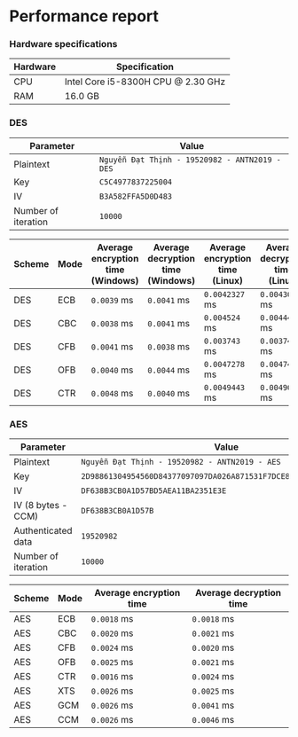 # Performance report
### Hardware specifications
| Hardware | Specification |
| --- | --- |
| CPU | Intel Core i5-8300H CPU @ 2.30 GHz |
| RAM | 16.0 GB |

### DES
| Parameter | Value |
|---|---|
| Plaintext | `Nguyễn Đạt Thịnh - 19520982 - ANTN2019 - DES`|
| Key | `C5C4977837225004`|
| IV  | `B3A582FFA5D0D483`|
|Number of iteration| `10000` |


| Scheme | Mode | Average encryption time (Windows) | Average decryption time (Windows) | Average encryption time (Linux) | Average decryption time (Linux) |
|---|---|---|---|---|---|
| DES | ECB | `0.0039` ms | `0.0041` ms | `0.0042327` ms | `0.0043001` ms |
| DES | CBC | `0.0038` ms | `0.0041` ms | `0.004524` ms | `0.004445` ms |
| DES | CFB | `0.0041` ms | `0.0038` ms | `0.003743` ms | `0.003742` ms |
| DES | OFB | `0.0040` ms | `0.0044` ms | `0.0047278` ms | `0.0047475` ms |
| DES | CTR | `0.0048` ms | `0.0040` ms | `0.0049443` ms | `0.0049053` ms |

### AES
| Parameter | Value |
|---|---|
| Plaintext | `Nguyễn Đạt Thịnh - 19520982 - ANTN2019 - AES`|
| Key  | `2D98861304954560D84377097097DA026A871531F7DCE87F8012358CC988D575`|
| IV | `DF638B3CB0A1D57BD5AEA11BA2351E3E`|
| IV (8 bytes - CCM) | `DF638B3CB0A1D57B` |
| Authenticated data | `19520982` |
|Number of iteration| `10000` |  

| Scheme | Mode | Average encryption time | Average decryption time |
|---|---|---|---|
| AES | ECB | `0.0018` ms | `0.0018` ms | `0.0016519` ms | `0.001711` ms |
| AES | CBC | `0.0020` ms | `0.0021` ms | `0.0016284` ms | `0.0016791` ms |
| AES | CFB | `0.0024` ms | `0.0020` ms | `0.0021156` ms | `0.002061` ms |
| AES | OFB | `0.0025` ms | `0.0021` ms | `0.0020815` ms | `0.0020811` ms |
| AES | CTR | `0.0016` ms | `0.0024` ms | `0.0016198` ms | `0.0015727` ms |
| AES | XTS | `0.0026` ms | `0.0025` ms | `0.0018335` ms | `0.0019169` ms |
| AES | GCM | `0.0026` ms | `0.0041` ms | `0.0018834` ms | `0.0028637` ms |
| AES | CCM | `0.0026` ms | `0.0046` ms | `0.0022685` ms | `0.0034277` ms |

